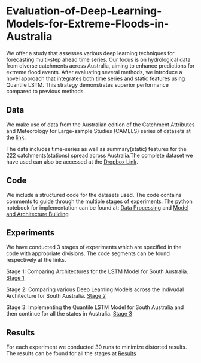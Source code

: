 
# Evaluation-of-Deep-Learning-Models-for-Extreme-Floods-in-Australia


We offer a study that assesses various deep learning techniques for forecasting multi-step ahead time series. Our focus is on hydrological data from diverse catchments across Australia, aiming to enhance predictions for extreme flood events. After evaluating several methods, we introduce a novel approach that integrates both time series and static features using Quantile LSTM. This strategy demonstrates superior performance compared to previous methods.


## Data

We make use of data from the Australian edition of the Catchment Attributes and Meteorology for Large-sample Studies (CAMELS) series of datasets at the [link](https://doi.pangaea.de/10.1594/PANGAEA.921850). 

The data includes time-series as well as summary(static) features for the 222 catchments(stations) spread across Australia.The complete dataset we have used can also be accessed at the [Dropbox Link](https://www.dropbox.com/home/Evaluation-of-Deep-Learning-Models-for-Extreme-Floods-in-Australia%3A%20Data). 

## Code

We include a structured code for the datasets used. The code contains comments to guide through the multiple stages of experiments. The python notebook for implementation can be found at: 
[Data Processing](https://github.com/DARE-ML/streamflow-floods/blob/main/data_processing.ipynb) and [Model and Architecture Building](https://github.com/DARE-ML/streamflow-floods/blob/main/models_architectures.ipynb)

## Experiments

We have conducted 3 stages of experiments which are specified in the code with appropriate divisions. The code segments can be found respectively at the links.

Stage 1: Comparing Architectures for the LSTM Model for South Australia. [Stage 1](https://github.com/DARE-ML/streamflow-floods/blob/main/stage1.ipynb)

Stage 2: Comparing various Deep Learning Models across the Indivudal Architecture for South Australia. [Stage 2](https://github.com/DARE-ML/streamflow-floods/blob/main/stage2_individual_architecture.ipynb)

Stage 3: Implementing the Quantile LSTM Model for South Australia and then continue for all the states in Australia. [Stage 3](https://github.com/DARE-ML/streamflow-floods/blob/main/stage3_quantilelstm.ipynb)

## Results

For each experiment we conducted 30 runs to minimize distorted results. The results can be found for all the stages at [Results](https://github.com/DARE-ML/streamflow-floods/tree/main/Results)

